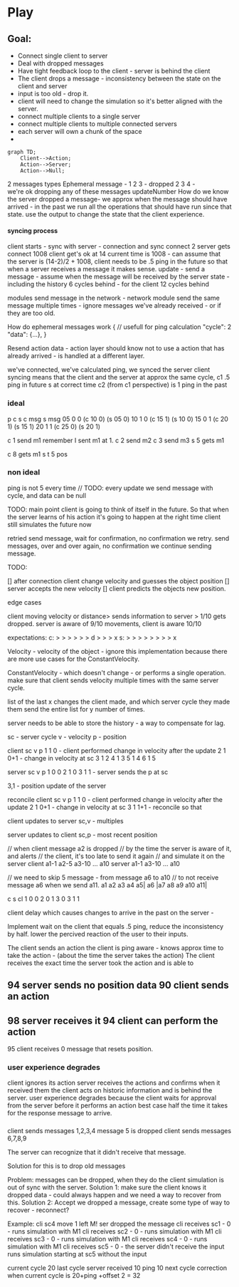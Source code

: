 # Play


## Goal: 

* Connect single client to server
* Deal with dropped messages
* Have tight feedback loop to the client - server is behind the client
* The client drops a message - inconsistency between the state on the client and server
* input is too old - drop it.
* client will need to change the simulation so it's better aligned with the server.
* connect multiple clients to a single server
* connect multiple clients to multiple connected servers
* each server will own a chunk of the space
* 


```mermaid
graph TD;
    Client-->Action;
    Action-->Server;
    Action-->Null;
```

2 messages types
Ephemeral message - 
1 2 3 - dropped
2 3 4 -  
we're ok dropping any of these messages
updateNumber
How do we know the server dropped a message- 
we approx when the message should have arrived - in the past
we run all the operations that should have run since that state.
use the output to change the state that the client experience. 

#### syncing process 
client starts - sync with server - connection and sync
    connect 2
    server gets connect 1008
    client get's ok at 14 current time is 1008 - can assume that the server is (14-2)/2 + 1008, 
    client needs to be .5 ping in the future so that when a server receives a message it makes sense.
update - 
    send a message - assume when the message will be received by the server
    state - including the history 6 cycles behind - for the client 12 cycles behind

modules
send message in the network - network module
send the same message multiple times - ignore messages we've already received - or if they are too old.

How do ephemeral messages work
{
    // usefull for ping calculation
    "cycle": 2
    "data": {...},
}

Resend action data - action layer should know not to use a action that has already arrived - is handled at a different layer.

we've connected, we've calculated ping, we synced the server client
syncing means that the client and the server at approx the same cycle, 
c1 .5 ping in future
s at correct time
c2 (from c1 perspective) is 1 ping in the past

### ideal
p  c s  c msg    s msg
05 0 0 (c 10 0) (s 05 0)
10 1 0 (c 15 1) (s 10 0)
15 0 1 (c 20 1) (s 15 1)
20 1 1 (c 25 0) (s 20 1)


c 1 send m1 remember I sent m1 at 1. 
c 2 send m2
c 3 send m3
s 5 gets m1

c 8 gets m1 s t 5 pos


### non ideal 
ping is not 5 every time
// TODO: 
every update we send message with cycle, and data can be null

TODO: 
main point client is going to think of itself in the future.
So that when the server learns of his action it's going to happen at the right time
client still simulates the future now




retried
send message, wait for confirmation, no confirmation we retry.
send messages, over and over again, no confirmation we continue sending message.





TODO: 

[] after connection client change velocity and guesses the object position
[] server accepts the new velocity
[] client predicts the objects new position.

edge cases

client moving velocity or distance> sends information to server > 1/10 gets dropped.
server is aware of 9/10 movements, client is aware 10/10

expectations: 
c: > > > > > > d > > > x
s: > > > > > > > > x


Velocity - velocity of the object - ignore this implementation because there are more use cases for the ConstantVelocity.

ConstantVelocity - which doesn't change - or performs a single operation. make sure that client sends velocity multiple times with the same server cycle.

list of the last x changes the client made, and which server cycle they made them
send the entire list for y number of times.

server needs to be able to store the history - a way to compensate for lag.


sc - server cycle
v - velocity
p - position

client
sc v  p 
1  1  0 - client performed change in velocity after the update
2  1  0+1 - change in velocity at sc 
3  1  2
4  1  3
5  1  4
6  1  5

server
sc  v p
1   0 0
2   1 0
3   1 1 - server sends the p at sc

3,1 - position update of the server


reconcile
client
sc  v  p
1   1  0 - client performed change in velocity after the update
2   1  0+1 - change in velocity at sc 
3   1  1+1 - reconcile so that 


client updates to server
sc,v - multiples 

server updates to client
sc,p - most recent position



// when client message a2 is dropped
// by the time the server is aware of it, and alerts 
// the client, it's too late to send it again
// and simulate it on the server
client a1-1  a2-5 a3-10 ... a10
server a1-1  a3-10 ... a10


// we need to skip 5 message - from message a6 to a10
// to not receive message a6 when we send a11. 
a1 a2 a3 a4 a5| a6 |a7 a8 a9 a10 a11|


c s cl
1 0 0
2 0 1
3 0
3 1 1

client delay which causes changes to arrive in the past on the server - 

Implement wait on the client that equals .5 ping, reduce the inconsistency by half. lower the percived reaction of the user to their inputs.

The client sends an action
the client is ping aware - knows approx time to take the action - (about the time the server takes the action)
The client receives the exact time the server took the action and is able to 

94 server sends no position data
90 client sends an action
-----------------------
98 server receives it
94 client can perform the action
-----------------------
95 client receives 0 message that resets position.


### user experience degrades
client ignores its action
server receives the actions and confirms when it received them
the client acts on historic information and is behind the server.
user experience degrades because the client waits for approval from the server before it performs an action
best case half the time it takes for the response message to arrive.

### 
client sends messages 1,2,3,4
message 5 is dropped
client sends messages 6,7,8,9

The server can recognize that it didn't receive that message. 

Solution for this is to drop old messages


Problem: 
messages can be dropped, when they do the client simulation is out of sync with the server.
Solution 1: 
make sure the client knows it dropped data - could always happen and we need a way to recover from this.
Solution 2: 
Accept we dropped a message, create some type of way to recover - reconnect?

Example:
cli sc4    move 1 left M!
ser dropped the message
cli receives sc1 - 0 - runs simulation with M1
cli receives sc2 - 0 - runs simulation with M1
cli receives sc3 - 0 - runs simulation with M1
cli receives sc4 - 0 - runs simulation with M1
cli receives sc5 - 0 - the server didn't receive the input
runs simulation starting at sc5 without the input




current cycle 20
last cycle server received 10
ping 10
next cycle correction when current cycle is 20+ping +offset 2 = 32

